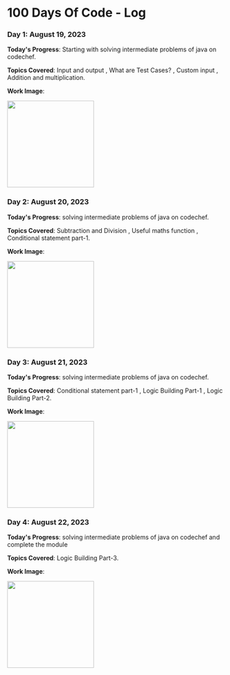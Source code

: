 # 100 Days Of Code - Log
### Day 1: August 19, 2023 
**Today's Progress**: Starting with solving intermediate problems of java on codechef.

**Topics Covered**: Input and output , What are Test Cases? , Custom input , Addition and multiplication.

**Work Image**: 

<img src="https://github.com/NehaPatil03/100DaysOfCode/assets/113786127/10d52997-fd41-4378-b1d2-6e614422e3e7.png" width="200" />

### Day 2: August 20, 2023 
**Today's Progress**: solving intermediate problems of java on codechef.

**Topics Covered**: Subtraction and Division  , Useful maths function , Conditional statement part-1.

**Work Image**: 

<img src="https://github.com/NehaPatil03/100DaysOfCode/assets/113786127/82bfdb72-621e-4330-a4e6-1e38ac506d5e.png" width="200" />

### Day 3: August 21, 2023 
**Today's Progress**: solving intermediate problems of java on codechef.

**Topics Covered**: Conditional statement part-1 , Logic Building Part-1 , Logic Building Part-2.
 
**Work Image**: 

<img src="https://github.com/NehaPatil03/100DaysOfCode/assets/113786127/ac638cfd-34c2-459b-a5e7-bbea333f784e" width="200" />

### Day 4: August 22, 2023 
**Today's Progress**: solving intermediate problems of java on codechef and complete the module

**Topics Covered**: Logic Building Part-3.
 
**Work Image**: 

<img src="https://github.com/NehaPatil03/100DaysOfCode/assets/113786127/cc5fdbe5-abd4-4cb3-b16b-10c1841707a5" width="200" />

